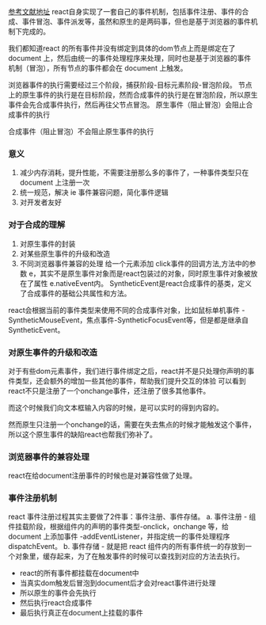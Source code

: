 [参考文献地址](https://cloud.tencent.com/developer/article/1516369)
react自身实现了一套自己的事件机制，包括事件注册、事件的合成、事件冒泡、事件派发等，虽然和原生的是两码事，但也是基于浏览器的事件机制下完成的。

我们都知道react 的所有事件并没有绑定到具体的dom节点上而是绑定在了document 上，然后由统一的事件处理程序来处理，同时也是基于浏览器的事件机制（冒泡），所有节点的事件都会在 document 上触发。

浏览器事件的执行需要经过三个阶段，捕获阶段-目标元素阶段-冒泡阶段。
节点上的原生事件的执行是在目标阶段，然而合成事件的执行是在冒泡阶段，所以原生事件会先合成事件执行，然后再往父节点冒泡。
原生事件（阻止冒泡）会阻止合成事件的执行

合成事件（阻止冒泡）不会阻止原生事件的执行

### 意义
1. 减少内存消耗，提升性能，不需要注册那么多的事件了，一种事件类型只在 document 上注册一次
2. 统一规范，解决 ie 事件兼容问题，简化事件逻辑
3. 对开发者友好

### 对于合成的理解
1. 对原生事件的封装
2. 对某些原生事件的升级和改造
3. 不同浏览器事件兼容的处理
给一个元素添加 click事件的回调方法,方法中的参数 e，其实不是原生事件对象而是react包装过的对象，同时原生事件对象被放在了属性 e.nativeEvent内。
SyntheticEvent是react合成事件的基类，定义了合成事件的基础公共属性和方法。

react会根据当前的事件类型来使用不同的合成事件对象，比如鼠标单机事件 - SyntheticMouseEvent，焦点事件-SyntheticFocusEvent等，但是都是继承自SyntheticEvent。


### 对原生事件的升级和改造
对于有些dom元素事件，我们进行事件绑定之后，react并不是只处理你声明的事件类型，还会额外的增加一些其他的事件，帮助我们提升交互的体验
可以看到react不只是注册了一个onchange事件，还注册了很多其他事件。

而这个时候我们向文本框输入内容的时候，是可以实时的得到内容的。

然而原生只注册一个onchange的话，需要在失去焦点的时候才能触发这个事件，所以这个原生事件的缺陷react也帮我们弥补了。

### 浏览器事件的兼容处理
react在给document注册事件的时候也是对兼容性做了处理。


### 事件注册机制
react 事件注册过程其实主要做了2件事：事件注册、事件存储。
a. 事件注册 - 组件挂载阶段，根据组件内的声明的事件类型-onclick，onchange 等，给 document 上添加事件 -addEventListener，并指定统一的事件处理程序 dispatchEvent。
b. 事件存储 - 就是把 react 组件内的所有事件统一的存放到一个对象里，缓存起来，为了在触发事件的时候可以查找到对应的方法去执行。



- react的所有事件都挂载在document中
- 当真实dom触发后冒泡到document后才会对react事件进行处理
- 所以原生的事件会先执行
- 然后执行react合成事件
- 最后执行真正在document上挂载的事件
